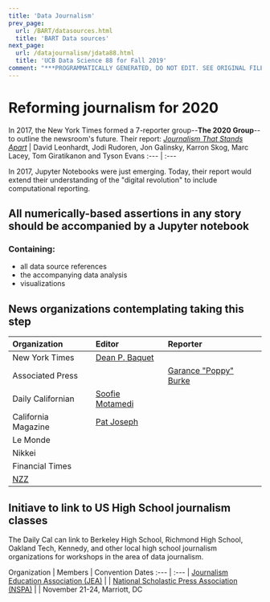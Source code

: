 ```yaml
---
title: 'Data Journalism'
prev_page:
  url: /BART/datasources.html
  title: 'BART Data sources'
next_page:
  url: /datajournalism/jdata88.html
  title: 'UCB Data Science 88 for Fall 2019'
comment: "***PROGRAMMATICALLY GENERATED, DO NOT EDIT. SEE ORIGINAL FILES IN /content***"
---
```

# Reforming journalism for 2020

In 2017, the New York Times formed a 7-reporter group--**The 2020 Group**--to outline the newsroom's future.
Their report: [_Journalism That Stands Apart_](https://www.nytimes.com/projects/2020-report/index.html) | David Leonhardt, Jodi Rudoren, Jon Galinsky, Karron Skog, Marc Lacey, Tom Giratikanon and Tyson Evans
:--- | :---

In 2017, Jupyter Notebooks were just emerging.  Today, their report would extend their understanding of the "digital revolution" to include computational reporting.


## All numerically-based assertions in any story should be accompanied by a Jupyter notebook
### Containing:
- all data source references
- the accompanying data analysis
- visualizations

## News organizations contemplating taking this step

Organization | Editor | Reporter
 :--- | :--- | :---
New York Times  | [Dean P. Baquet](https://en.wikipedia.org/wiki/Dean_Baquet) |
Associated Press | |[Garance "Poppy" Burke](https://blog.ap.org/announcements/ap-wins-rfk-award-for-immigration-coverage)
Daily Californian  | [Soofie Motamedi](https://www.dailycal.org/2019/04/17/the-daily-californian-elects-soofie-motamedi-as-editor-in-chief-for-2019-20/)  |
California Magazine  | [Pat Joseph](https://alumni.berkeley.edu/about-us) |
Le Monde  |   |
Nikkei |  |
Financial Times|   |
[NZZ](https://www.nzz.ch/)|   |   |


## Initiave to link to US High School journalism classes
The Daily Cal can link to Berkeley High School, Richmond High School, Oakland Tech, Kennedy, and other local high school journalism organizations for workshops in the area of data journalism.

Organization  | Members | Convention Dates
:--- | :--- |
[Journalism Education Association (JEA)](http://jea.org/wp/)  |   |
[National Scholastic Press Association (NSPA)](http://studentpress.org/nspa/) |   |  November 21-24, Marriott, DC
